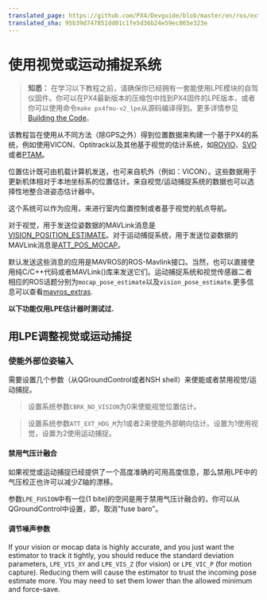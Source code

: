 ```yaml
---
translated_page: https://github.com/PX4/Devguide/blob/master/en/ros/external_position_estimation.md
translated_sha: 95b39d747851dd01c1fe5d36b24e59ec865e323e
---
```


# 使用视觉或运动捕捉系统

> **知悉：** 在学习以下教程之前，请确保你已经拥有一套能使用LPE模块的自驾仪固件。你可以在PX4最新版本的压缩包中找到PX4固件的LPE版本，或者你可以使用命令`make px4fmu-v2_lpe`从源码编译得到。更多详情参见[Building the Code](../setup/building_px4.md)。

该教程旨在使用从不同方法（除GPS之外）得到位置数据来构建一个基于PX4的系统，例如使用VICON、Optitrack以及其他基于视觉的估计系统，如[ROVIO](https://github.com/ethz-asl/rovio)、[SVO](https://github.com/uzh-rpg/rpg_svo)或者[PTAM](https://github.com/ethz-asl/ethzasl_ptam)。

位置估计既可由机载计算机发送，也可来自机外（例如：VICON）。这些数据用于更新机体相对于本地坐标系的位置估计。来自视觉/运动捕捉系统的数据也可以选择性地整合进姿态估计器中。

这个系统可以作为应用，来进行室内位置控制或者基于视觉的航点导航。

对于视觉，用于发送位姿数据的MAVLink消息是[VISION_POSITION_ESTIMATE](http://mavlink.org/messages/common#VISION_POSITION_ESTIMATE)。对于运动捕捉系统，用于发送位姿数据的MAVLink消息是[ATT_POS_MOCAP](http://mavlink.org/messages/common#ATT_POS_MOCAP)。

默认发送这些消息的应用是MAVROS的ROS-Mavlink接口。当然，也可以直接使用纯C/C++代码或者MAVLink()库来发送它们。运动捕捉系统和视觉传感器二者相应的ROS话题分别为`mocap_pose_estimate`以及`vision_pose_estimate`.更多信息可以查看[mavros_extras](http://wiki.ros.org/mavros_extras).

**以下功能仅用LPE估计器时测试过.**

## 用LPE调整视觉或运动捕捉

### 使能外部位姿输入

需要设置几个参数（从QGroundControl或者NSH shell）来使能或者禁用视觉/运动捕捉。


> 设置系统参数```CBRK_NO_VISION```为0来使能视觉位置估计。 

> 设置系统参数```ATT_EXT_HDG_M```为1或者2来使能外部朝向估计。设置为1使用视觉，设置为2使用运动捕捉。

#### 禁用气压计融合
如果视觉或运动捕捉已经提供了一个高度准确的可用高度信息，那么禁用LPE中的气压校正也许可以减少Z轴的漂移。

参数`LPE_FUSION`中有一位(1 bite)的空间是用于禁用气压计融合的，你可以从QGroundControl中设置，即，取消"fuse baro"。

#### 调节噪声参数

If your vision or mocap data is highly accurate, and you just want the estimator to track it tightly, you should reduce the standard deviation parameters, `LPE_VIS_XY` and `LPE_VIS_Z` (for vision) or `LPE_VIC_P` (for motion capture). Reducing them will cause the estimator to trust the incoming pose estimate more. You may need to set them lower than the allowed minimum and force-save.
